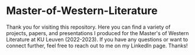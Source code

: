 # Master-of-Western-Literature
Thank you for visiting this repository. Here you can find a variety of projects, papers, and presentations I produced for the Master's of Western Literature at KU Leuven (2022-2023). If you have any questions or want to connect further, feel free to reach out to me on my LinkedIn page. Thanks!
